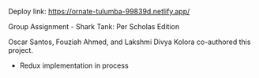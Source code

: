 Deploy link: https://ornate-tulumba-99839d.netlify.app/

Group Assignment - Shark Tank: Per Scholas Edition 

Oscar Santos, Fouziah Ahmed, and Lakshmi Divya Kolora co-authored this project. 

- Redux implementation in process
